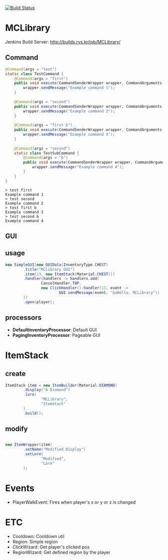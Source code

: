 [![Build Status](https://travis-ci.org/EntryPointKR/MCLibrary.svg?branch=master)](https://travis-ci.org/EntryPointKR/MCLibrary)

# MCLibrary

Jenkins Build Server: http://builds.rvs.kr/job/MCLibrary/

## Command

```java
@Command(args = "test")
static class TestCommand {
	@Command(args = "first")
	public void execute(CommandSenderWrapper wrapper, CommandArguments args) {
		wrapper.sendMessage("Example command 1");
	}
  
	@Command(args = "second")
	public void execute(CommandSenderWrapper wrapper, CommandArguments args) {
		wrapper.sendMessage("Example command 2");
	}
	
	@Command(args = "first b")
	public void execute(CommandSenderWrapper wrapper, CommandArguments args) {
		wrapper.sendMessage("Example command 3");
	}
	
	@Command(args = "second")
	static class TestSubCommand {
		@Command(args = "b")
		public void execute(CommandSenderWrapper wrapper, CommandArguments args) {
			wrapper.sendMessage("Example command 4");
		}
	}
}
```
```
> test first
Example command 1
> test second
Example command 2
> test first b
Example command 3
> test second b
Example command 4
```

## GUI

## usage
```java
new SimpleGUI(new GUIData(InventoryType.CHEST)
        .title("MCLibrary GUI")
        .item(13, new ItemStack(Material.CHEST)))
        .handler(handlers -> handlers.add(
                CancelHandler.TOP,
                new ClickHandler().handler(13, event ->
                        GUI.sendMessage(event, "&aHello, MCLibrary"))
        ))
        .open(player);
```

## processors

* **DefaultInventoryProcessor**: Default GUI
* **PagingInventoryProcessor**: Pageable GUI

# ItemStack

## create
```java
ItemStack item = new ItemBuilder(Material.DIAMOND)
        .display("A Diamond")
        .lore(
                "MCLibrary",
                "ItemStack"
        )
        .build();
```

## modify
```java

new ItemWrapper(item)
        .setName("Modified Display")
        .setLore(
                "Modified",
                "Lore"
        );
```

# Events

* PlayerWalkEvent: Fires when player's x or y or z is changed

# ETC

* Cooldown: Cooldown util
* Region: Simple region
* ClickWizard: Get player's clicked pos
* RegionWizard: Get defined region by the player
